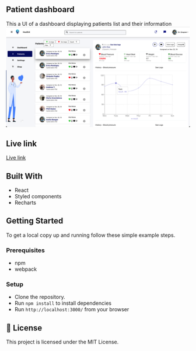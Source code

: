 ## Patient dashboard

This a UI of a dashboard displaying patients list and their information
![](./src/assets/patients.png)
## Live link
[Live link](https://ilara-assignments-ljix3ykxx-phylischumba.vercel.app/patients)
## Built With

- React
- Styled components
- Recharts

## Getting Started

To get a local copy up and running follow these simple example steps.

### Prerequisites

- npm
- webpack

### Setup

- Clone the repository.
- Run `npm install` to install dependencies
- Run `http://localhost:3000/` from your browser


## 📝 License

This project is licensed under the MIT License.

